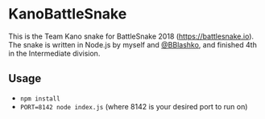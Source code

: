 # KanoBattleSnake
This is the Team Kano snake for BattleSnake 2018 (https://battlesnake.io). The snake is written in Node.js by myself and [@BBlashko](https://github.com/BBlashko), and finished 4th in the Intermediate division.

## Usage
 * `npm install`
 * `PORT=8142 node index.js` (where 8142 is your desired port to run on)
